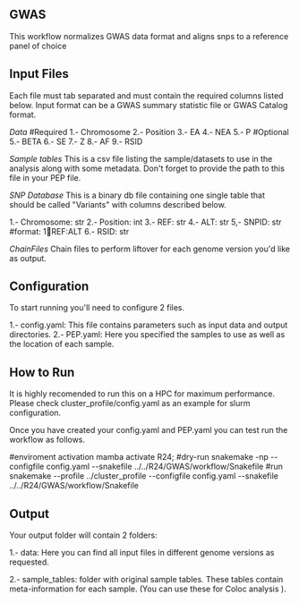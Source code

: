 GWAS
-------------------------------------
This workflow normalizes GWAS data format
and aligns snps to a reference panel of
choice


Input Files
-------------------
Each file must tab separated and must contain
the required columns listed below. Input format
can be a GWAS summary statistic file or GWAS 
Catalog format.

*Data*
#Required
1.- Chromosome
2.- Position
3.- EA
4.- NEA
5.- P
#Optional
5.- BETA
6.- SE
7.- Z
8.- AF
9.- RSID

*Sample tables*
This is a csv file listing the sample/datasets to use in the
analysis along with some metadata. Don't forget to provide 
the path to this file in your PEP file.

*SNP Database*
This is a binary db file containing one single table
that should be called "Variants" with columns described below.

1.- Chromosome: str
2.- Position: int
3.- REF: str
4.- ALT: str
5,- SNPID: str    #format: 1:100:REF:ALT
6.- RSID: str

*ChainFiles*
Chain files to perform liftover for each genome version
you'd like as output.

Configuration
----------------
To start running you'll need to configure 2 files.

1.- config.yaml: This file contains parameters 
such as input data and output directories.
2.- PEP.yaml: Here you specified the samples 
to use as well as the location of each sample.

How to Run
-------------------
It is highly recomended to run this on a HPC for maximum performance.
Please check cluster_profile/config.yaml as an example for slurm 
configuration.

Once you have created your config.yaml and PEP.yaml 
you can test run the workflow as follows.

#enviroment activation
mamba activate R24;
#dry-run
snakemake -np --configfile config.yaml --snakefile ../../R24/GWAS/workflow/Snakefile
#run
snakemake --profile ../cluster_profile --configfile config.yaml --snakefile ../../R24/GWAS/workflow/Snakefile


Output
---------------
Your output folder will contain 2 folders:

1.- data: Here you can find all input files 
in different genome versions as requested.

2.- sample_tables: folder with original
sample tables. These tables contain meta-information
for each sample. (You can use these for Coloc analysis ).



